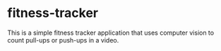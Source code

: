 # fitness-tracker
This is a simple fitness tracker application that uses computer vision to count pull-ups or push-ups in a video.
